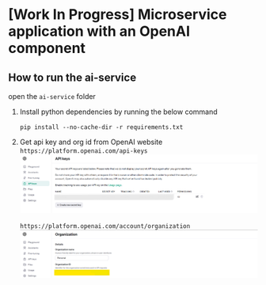 # [Work In Progress] Microservice application with an OpenAI component

## How to run the ai-service
open the `ai-service` folder
1. Install python dependencies by running the below command
    ```
    pip install --no-cache-dir -r requirements.txt
    ```
2. Get api key and org id from OpenAI website  
    `https://platform.openai.com/api-keys`  
    ![Api key](https://github.com/VishalLokam/microservice-application-with-openai/blob/main/ai-service/assets/images/api_key.png)  

    `https://platform.openai.com/account/organization`  
    ![Organisation id](https://github.com/VishalLokam/microservice-application-with-openai/blob/main/ai-service/assets/images/org_id.png)